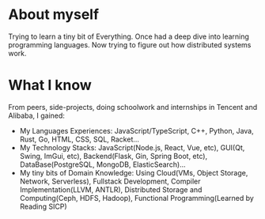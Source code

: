 # About myself
Trying to learn a tiny bit of Everything. Once had a deep dive into learning programming languages. Now trying to figure out how distributed systems work.

# What I know
From peers, side-projects, doing schoolwork and internships in Tencent and Alibaba, I gained:
- My Languages Experiences: JavaScript/TypeScript, C++, Python, Java, Rust, Go, HTML, CSS, SQL, Racket...
- My Technology Stacks: JavaScript(Node.js, React, Vue, etc), GUI(Qt, Swing, ImGui, etc), Backend(Flask, Gin, Spring Boot, etc), DataBase(PostgreSQL, MongoDB, ElasticSearch)...
- My tiny bits of Domain Knowledge: Using Cloud(VMs, Object Storage, Network, Serverless), Fullstack Development, Compiler Implementation(LLVM, ANTLR), Distributed Storage and Computing(Ceph, HDFS, Hadoop), Functional Programming(Learned by Reading SICP)
